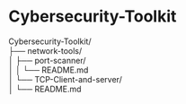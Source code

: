 # Cybersecurity-Toolkit

Cybersecurity-Toolkit/  
├── network-tools/  
│   ├── port-scanner/  
│   │   └── README.md  
│   └── TCP-Client-and-server/  
│       └── README.md 
